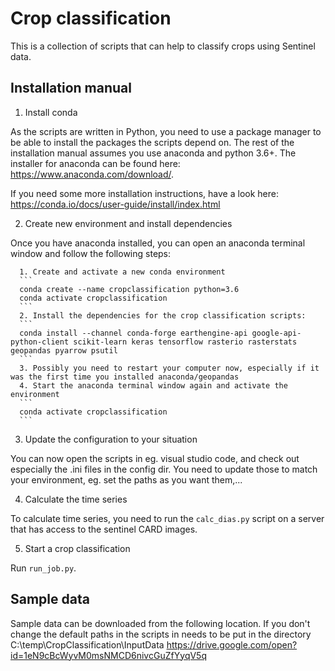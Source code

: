 # Crop classification
This is a collection of scripts that can help to classify crops using Sentinel data.

## Installation manual
1. Install conda

As the scripts are written in Python, you need to use a package manager to be able to install the packages the scripts depend on. The rest of the installation manual assumes you use anaconda and python 3.6+. The installer for anaconda can be found here: https://www.anaconda.com/download/.

If you need some more installation instructions, have a look here:
https://conda.io/docs/user-guide/install/index.html

2. Create new environment and install dependencies

Once you have anaconda installed, you can open an anaconda terminal window and follow the following steps:

      1. Create and activate a new conda environment
      ```
      conda create --name cropclassification python=3.6
      conda activate cropclassification
      ```
      2. Install the dependencies for the crop classification scripts:
      ```
      conda install --channel conda-forge earthengine-api google-api-python-client scikit-learn keras tensorflow rasterio rasterstats geopandas pyarrow psutil
      ```
      3. Possibly you need to restart your computer now, especially if it was the first time you installed anaconda/geopandas
      4. Start the anaconda terminal window again and activate the environment
      ```
      conda activate cropclassification
      ```
3. Update the configuration to your situation

You can now open the scripts in eg. visual studio code, and check out especially the .ini files in the config dir. You need to update those to match your environment, eg. set the paths as you want them,...

4. Calculate the time series 

To calculate time series, you need to run the `calc_dias.py` script on a server that has access to the sentinel CARD images.

5. Start a crop classification

Run `run_job.py`.

## Sample data

Sample data can be downloaded from the following location. If you don't change the default paths in the scripts in needs to be put in the directory C:\temp\CropClassification\InputData
https://drive.google.com/open?id=1eN9cBcWyvM0msNMCD6nivcGuZfYyqV5q

